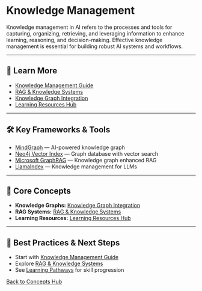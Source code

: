 # Knowledge Management

Knowledge management in AI refers to the processes and tools for capturing, organizing, retrieving, and leveraging information to enhance learning, reasoning, and decision-making. Effective knowledge management is essential for building robust AI systems and workflows.

---

## 📖 Learn More

- [Knowledge Management Guide](../guides/goal-oriented-guides.md)
- [RAG & Knowledge Systems](../reference/core-technologies.md#rag--knowledge-systems)
- [Knowledge Graph Integration](../reference/core-technologies.md#knowledge-graph-integration)
- [Learning Resources Hub](../learning/learning-resources-hub.md)

---

## 🛠️ Key Frameworks & Tools

- [MindGraph](https://github.com/yoheinakajima/MindGraph) — AI-powered knowledge graph
- [Neo4j Vector Index](https://neo4j.com/docs/cypher-manual/current/indexes-for-vector-search/) — Graph database with vector search
- [Microsoft GraphRAG](https://github.com/microsoft/graphrag) — Knowledge graph enhanced RAG
- [LlamaIndex](https://www.llamaindex.ai/) — Knowledge management for LLMs

---

## 🧠 Core Concepts

- **Knowledge Graphs:** [Knowledge Graph Integration](../reference/core-technologies.md#knowledge-graph-integration)
- **RAG Systems:** [RAG & Knowledge Systems](../reference/core-technologies.md#rag--knowledge-systems)
- **Learning Resources:** [Learning Resources Hub](../learning/learning-resources-hub.md)

---

## 🚀 Best Practices & Next Steps

- Start with [Knowledge Management Guide](../guides/goal-oriented-guides.md)
- Explore [RAG & Knowledge Systems](../reference/core-technologies.md#rag--knowledge-systems)
- See [Learning Pathways](./learning-pathways.md) for skill progression

[Back to Concepts Hub](./README.md)
